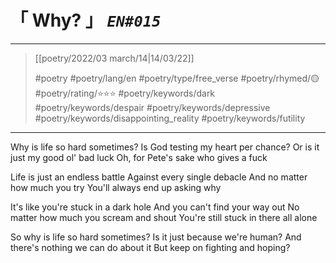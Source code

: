 # &#12300; Why? &#12301; *`EN#015`*

---

> [[poetry/2022/03 march/14|14/03/22]]
> 
> #poetry 
> #poetry/lang/en 
> #poetry/type/free_verse 
> #poetry/rhymed/🟡 
> #poetry/rating/⭐⭐⭐
> #poetry/keywords/dark #poetry/keywords/despair #poetry/keywords/depressive #poetry/keywords/disappointing_reality #poetry/keywords/futility 

---

Why is life so hard sometimes?
Is God testing my heart per chance?
Or is it just my good ol' bad luck
Oh, for Pete's sake who gives a fuck

Life is just an endless battle
Against every single debacle
And no matter how much you try
You'll always end up asking why

It's like you're stuck in a dark hole
And you can't find your way out
No matter how much you scream and shout
You're still stuck in there all alone

So why is life so hard sometimes?
Is it just because we're human?
And there's nothing we can do about it
But keep on fighting and hoping?